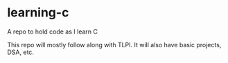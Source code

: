 # learning-c
A repo to hold code as I learn C

This repo will mostly follow along with TLPI. It will also have basic projects, DSA, etc.
